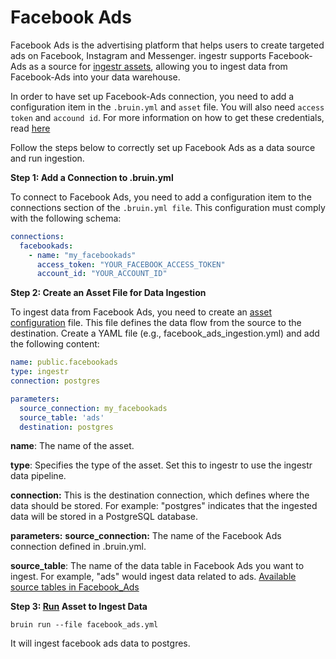# Facebook Ads
Facebook Ads is the advertising platform that helps users to create targeted ads on Facebook, Instagram and Messenger.
ingestr supports Facebook-Ads as a source for [ingestr assets](https://bruin-data.github.io/bruin/assets/ingestr.html), allowing you to ingest data from Facebook-Ads into your data warehouse.

In order to have set up Facebook-Ads connection, you need to add a configuration item in the `.bruin.yml` and `asset` file. You will also need `access token` and `accound id`. For more information on how to get these credentials, read [here](https://dlthub.com/docs/dlt-ecosystem/verified-sources/facebook_ads#setup-guide)

Follow the steps below to correctly set up Facebook Ads as a data source and run ingestion.

**Step 1: Add a Connection to .bruin.yml**

To connect to Facebook Ads, you need to add a configuration item to the connections section of the `.bruin.yml file`. This configuration must comply with the following schema:

```yaml
connections:
  facebookads:
    - name: "my_facebookads"
      access_token: "YOUR_FACEBOOK_ACCESS_TOKEN"
      account_id: "YOUR_ACCOUNT_ID"
```


**Step 2: Create an Asset File for Data Ingestion**

To ingest data from Facebook Ads, you need to create an [asset configuration](https://bruin-data.github.io/bruin/assets/ingestr.html#asset-structure) file. This file defines the data flow from the source to the destination. Create a YAML file (e.g., facebook_ads_ingestion.yml) and add the following content:

```yaml
name: public.facebookads
type: ingestr
connection: postgres

parameters:
  source_connection: my_facebookads
  source_table: 'ads'
  destination: postgres
```

**name**: The name of the asset.

**type**: Specifies the type of the asset. Set this to ingestr to use the ingestr data pipeline.

**connection:** This is the destination connection, which defines where the data should be stored. For example: "postgres" indicates that the ingested data will be stored in a PostgreSQL database.

**parameters:**
**source_connection:** The name of the Facebook Ads connection defined in .bruin.yml.

**source_table**: The name of the data table in Facebook Ads you want to ingest. For example, "ads" would ingest data related to ads. [Available source tables in Facebook_Ads](https://bruin-data.github.io/ingestr/supported-sources/facebook-ads.html#available-tables)


**Step 3: [Run](https://bruin-data.github.io/bruin/commands/run.html) Asset to Ingest Data**
```
bruin run --file facebook_ads.yml
```
It will ingest facebook ads data to postgres.